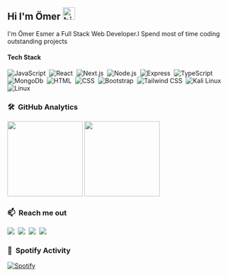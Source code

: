 ## Hi I'm Ömer <img src="https://user-images.githubusercontent.com/1303154/88677602-1635ba80-d120-11ea-84d8-d263ba5fc3c0.gif" width="28px" alt="hi">

I'm Ömer Esmer a Full Stack Web Developer.I Spend most of time coding outstanding projects 

#### Tech Stack

<!-- TODO: Make technologies links takes you to repositories -->

![JavaScript](https://img.shields.io/badge/-JavaScript-072f5f?style=flat&logo=javascript)&nbsp;
![React](https://img.shields.io/badge/-React-072f5f?style=flat&logo=React)&nbsp;
![Next.js](https://img.shields.io/badge/-Next.js-072f5f?style=flat&logo=next.js)&nbsp;
![Node.js](https://img.shields.io/badge/-Node.js-072f5f?style=flat&logo=Node.js&logoColor=3C873A)&nbsp;
![Express](https://img.shields.io/badge/-Express-072f5f?style=flat&logo=express)&nbsp;
![TypeScript](https://img.shields.io/badge/-TypeScript-072f5f?style=flat&logo=TypeScript&logoColor=007acc)&nbsp;
![MongoDb](https://img.shields.io/badge/-MongoDB-072f5f?style=flat&logo=mongodb)&nbsp;
![HTML](https://img.shields.io/badge/-HTML-072f5f?style=flat&logo=html5)&nbsp;
![CSS](https://img.shields.io/badge/-CSS-072f5f?style=flat&logo=css3&logoColor=2965f1)&nbsp;
![Bootstrap](https://img.shields.io/badge/-Bootstrap-072f5f?style=flat&logo=bootstrap)&nbsp;
![Tailwind CSS](https://img.shields.io/badge/-tailwindcss-072f5f?style=flat&logo=tailwindcss)&nbsp;
![Kali Linux](https://img.shields.io/badge/-Kali-072f5f?style=flat&logo=kali-linux)&nbsp;
![Linux](https://img.shields.io/badge/-linux-072f5f?style=flat&logo=linux)&nbsp;
### 🛠 &nbsp;GitHub Analytics

<p>
<img height="170em" src="https://github-readme-stats.vercel.app/api?username=Skipperlla&show_icons=true&theme=radical"/>
<img height="170em" src="https://github-readme-stats.vercel.app/api/top-langs/?username=Skipperlla&layout=compact&langs_count=8&theme=radical"/>
</p>

### 📫  &nbsp;Reach me out

<a href="https://twitter.com/Skipperlla" target="_blank"><img src="https://img.shields.io/badge/-@Skipperlla-1ca0f1?style=flat&labelColor=1ca0f1&logo=twitter&logoColor=white&link=https://twitter.com/Skipperlla"/></a>&nbsp;
<a href="https://www.linkedin.com/in/%C3%B6meresmer/" target="_blank"><img src="https://img.shields.io/badge/-Ömer Esmer-0e76a8?style=flat&labelColor=0e76a8&logo=linkedin&logoColor=white"/></a>&nbsp;
<a href="https://www.instagram.com/skipperlla/" target="_blank"><img src="https://img.shields.io/badge/-@Skipperlla-e95950?style=flat&labelColor=e95950&logo=instagram&logoColor=white"/></a>&nbsp;
<a href="mailto:oesmer437@gmail.com" target="_blank"><img src="https://img.shields.io/badge/-oesmer437@gmail.com-c0392b?style=flat&labelColor=c0392b&logo=gmail&logoColor=white"/></a>&nbsp;


### :musical_note: &nbsp;Spotify Activity

[![Spotify](https://spotify-current-playing-iota.vercel.app/api/spotify)](https://open.spotify.com/user/againstalll)
